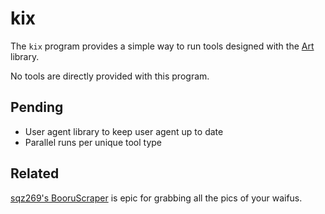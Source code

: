 # kix

The `kix` program provides a simple way to run tools designed with the [Art](https://github.com/collectioneering/Art) library.

No tools are directly provided with this program.

## Pending

- User agent library to keep user agent up to date
- Parallel runs per unique tool type

## Related

[sqz269's BooruScraper](https://github.com/sqz269/BooruScraper) is epic for grabbing all the pics of your waifus.
